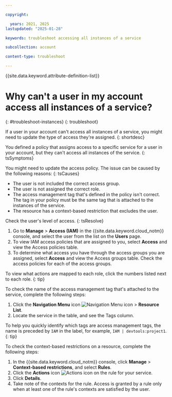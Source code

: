 ```yaml
---

copyright:

  years: 2021, 2025
lastupdated: "2025-01-28"

keywords: troubleshoot accessing all instances of a service

subcollection: account

content-type: troubleshoot

---
```


{{site.data.keyword.attribute-definition-list}}

# Why can't a user in my account access all instances of a service?
{: #troubleshoot-instances}
{: troubleshoot}

If a user in your account can't access all instances of a service, you might need to update the type of access they're assigned.
{: shortdesc}

You defined a policy that assigns access to a specific service for a user in your account, but they can't access all instances of the service.
{: tsSymptoms}

You might need to update the access policy. The issue can be caused by the following reasons:
{: tsCauses}

* The user is not included the correct access group.
* The user is not assigned the correct role.
* The access management tag that's defined in the policy isn't correct. The tag in your policy must be the same tag that is attached to the instances of the service.
* The resource has a context-based restriction that excludes the user.

Check the user's level of access.
{: tsResolve}

1. Go to **Manage** > **Access (IAM)** in the {{site.data.keyword.cloud_notm}} console, and select the user from the list on the **Users** page.
2. To view IAM access policies that are assigned to you, select **Access** and view the Access policies table.
3. To determine what access you have through the access groups you are assigned, select **Access** and view the Access groups table. Check the access policies for each of the access groups.

To view what actions are mapped to each role, click the numbers listed next to each role.
{: tip}

To check the name of the access management tag that's attached to the service, complete the following steps:

1. Click the **Navigation Menu** icon ![Navigation Menu icon](../icons/icon_hamburger.svg "Menu") > **Resource List**.
2. Locate the service in the table, and see the Tags column.

To help you quickly identify which tags are access management tags, the name is preceded by `IAM` in the label, for example, `IAM | devtools:project1`.
{: tip}

To check the context-based restrictions on a resource, complete the following steps:

1. In the {{site.data.keyword.cloud_notm}} console, click **Manage** > **Context-based restrictions**, and select **Rules**.
1. Click the **Actions** icon ![Actions icon](../icons/action-menu-icon.svg "Actions") on the rule for your service.
1. Click **Details**.
1. Take note of the contexts for the rule. Access is granted by a rule only when at least one of the rule's contexts are satisfied by the user.
